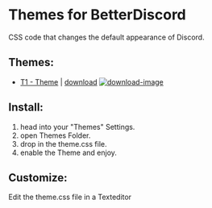 [download-image]: https://i.imgur.com/aFT3bFw.png

[T1-download-link-old]: https://betterdiscord.net/ghdl?url=https://raw.githubusercontent.com/Eight-P/BD.8P/master/Themes/T1/T1.theme.css
[T1-download-link-new]: https://minhaskamal.github.io/DownGit/#/home?url=https://github.com/Eight-P/BD.8P/blob/master/Themes/T1/T1.theme.css

# Themes for BetterDiscord

CSS code that changes the default appearance of Discord.


## Themes:

- [T1 - Theme](https://github.com/Eight-P/BD.8P/tree/master/Themes/T1) | [download][T1-download-link-new] [![download-image]][T1-download-link-new]



## Install:

1. head into your "Themes" Settings.
2. open Themes Folder.
3. drop in the theme.css file.
4. enable the Theme and enjoy.


## Customize:

Edit the theme.css file in a Texteditor
